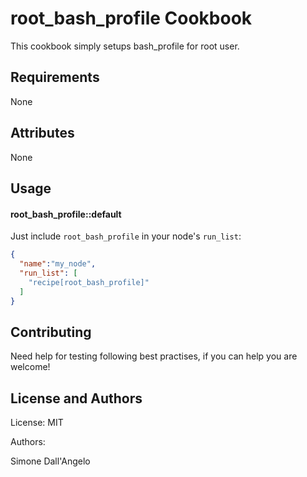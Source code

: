 root_bash_profile Cookbook
==========================
This cookbook simply setups bash_profile for root user.

Requirements
------------
None

Attributes
----------
None

Usage
-----
#### root_bash_profile::default
Just include `root_bash_profile` in your node's `run_list`:

```json
{
  "name":"my_node",
  "run_list": [
    "recipe[root_bash_profile]"
  ]
}
```

Contributing
------------
Need help for testing following best practises, if you can help you are welcome!

License and Authors
-------------------
License: MIT

Authors:

Simone Dall'Angelo

